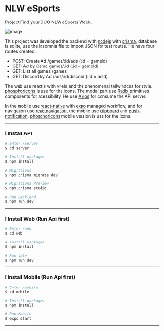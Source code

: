 # NLW eSports

Project Find your DUO NLW eSports Week.

![image](https://user-images.githubusercontent.com/15880212/189728034-1fb07f43-551e-4b96-bec5-cc1f2a0e8111.png)

This project was developed the backend with [nodejs](https://nodejs.org/en/) with [prisma](https://www.prisma.io/), database is sqlite, use the Insomnia file to import JSON for test routes. He have four routes created: 
- POST: Create Ad /games/:id/ads (:id = gameId)
- GET: Ad by Game games/:id (:id = gameId)
- GET: List all games /games
- GET: Discord by Ad /ads/:id/discord (:id = adId)

The web use [reactjs](https://reactjs.org) with [vitejs](https://vitejs.dev/) and the phenomenal [tailwindcss](https://tailwindcss.com/) for style. [phosphoricons](https://phosphoricons.com/) is use for the icons. The modal part use [Radix](https://github.com/radix-ui/primitives) primitives components for acessibility. He use [Axios](https://github.com/axios/axios) for consume the API server.

In the mobile use [react-native](https://facebook.github.io/react-native/) with [expo](https://expo.io/) managed workflow, and for navigation use [reactnavigation](https://reactnavigation.org/), the mobile use [clipboard](https://docs.expo.dev/versions/latest/sdk/clipboard/) and [push-notification](https://docs.expo.dev/push-notifications/overview/). [phosphoricons](https://phosphoricons.com/) mobile version is use for the icons.

---

### ❕ Install API

```bash
# Enter /server
$ cd server

# Install packages
$ npm install

# Migrations
$ npx prisma migrate dev

# Migrations Preview
$ npx prisma studio

# Run Back-end
$ npm run dev
```

---

### ❕ Install Web (Run Api first)

```bash
# Enter /web
$ cd web

# Install packages
$ npm install

# Run Vite
$ npm run dev
```

---

### ❕ Install Mobile (Run Api first)

```bash
# Enter /mobile
$ cd mobile

# Install packages
$ npm install

# Run Mobile
$ expo start
```

---
